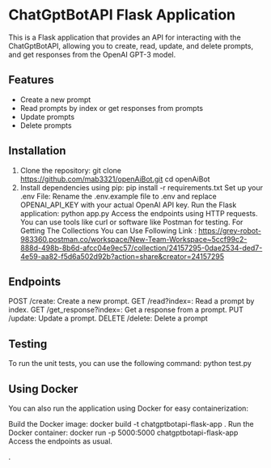 # ChatGptBotAPI Flask Application

This is a Flask application that provides an API for interacting with the ChatGptBotAPI, allowing you to create, read, update, and delete prompts, and get responses from the OpenAI GPT-3 model.

## Features

- Create a new prompt
- Read prompts by index or get responses from prompts
- Update prompts
- Delete prompts

## Installation

1. Clone the repository:
   git clone https://github.com/mab3321/openAiBot.git
   cd openAiBot
2. Install dependencies using pip:
    pip install -r requirements.txt
Set up your .env File:
    Rename the .env.example file to .env and replace OPENAI_API_KEY with your actual OpenAI API key.
Run the Flask application:
  python app.py
Access the endpoints using HTTP requests. You can use tools like curl or software like Postman for testing.
For Getting The Collections You can Use Following Link :
https://grey-robot-983360.postman.co/workspace/New-Team-Workspace~5ccf99c2-888d-498b-8b6d-afcc04e9ec57/collection/24157295-0dae2534-ded7-4e59-aa82-f5d6a502d92b?action=share&creator=24157295
## Endpoints
POST /create: Create a new prompt.
GET /read?index=<index>: Read a prompt by index.
GET /get_response?index=<index>: Get a response from a prompt.
PUT /update: Update a prompt.
DELETE /delete: Delete a prompt
## Testing
To run the unit tests, you can use the following command:
    python test.py
## Using Docker
You can also run the application using Docker for easy containerization:

  Build the Docker image:
      docker build -t chatgptbotapi-flask-app .
  Run the Docker container:
      docker run -p 5000:5000 chatgptbotapi-flask-app
  Access the endpoints as usual.






.
